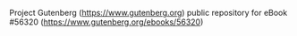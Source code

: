 Project Gutenberg (https://www.gutenberg.org) public repository for
eBook #56320 (https://www.gutenberg.org/ebooks/56320)
